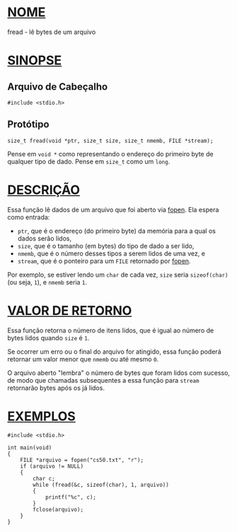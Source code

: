 # [NOME](#nome)

fread - lê bytes de um arquivo

# [SINOPSE](#sinopse)

## Arquivo de Cabeçalho

    #include <stdio.h>

## Protótipo

    size_t fread(void *ptr, size_t size, size_t nmemb, FILE *stream);

Pense em `void *` como representando o endereço do primeiro byte de qualquer tipo de dado. Pense em `size_t` como um `long`.

# [DESCRIÇÃO](#descrição)

Essa função lê dados de um arquivo que foi aberto via [fopen](fopen). Ela espera como entrada:

- `ptr`, que é o endereço (do primeiro byte) da memória para a qual os dados serão lidos,
- `size`, que é o tamanho (em bytes) do tipo de dado a ser lido,
- `nmemb`, que é o número desses tipos a serem lidos de uma vez, e
- `stream`, que é o ponteiro para um `FILE` retornado por [fopen](fopen).

Por exemplo, se estiver lendo um `char` de cada vez, `size` seria `sizeof(char)` (ou seja, `1`), e `nmemb` seria `1`.

# [VALOR DE RETORNO](#valor-de-retorno)

Essa função retorna o número de itens lidos, que é igual ao número de bytes lidos quando `size` é `1`.

Se ocorrer um erro ou o final do arquivo for atingido, essa função poderá retornar um valor menor que `nmemb` ou até mesmo `0`.

O arquivo aberto "lembra" o número de bytes que foram lidos com sucesso, de modo que chamadas subsequentes a essa função para `stream` retornarão bytes após os já lidos.

# [EXEMPLOS](#exemplos)

    #include <stdio.h>

    int main(void)
    {
        FILE *arquivo = fopen("cs50.txt", "r");
        if (arquivo != NULL)
        {
            char c;
            while (fread(&c, sizeof(char), 1, arquivo))
            {
                printf("%c", c);
            }
            fclose(arquivo);
        }
    }
